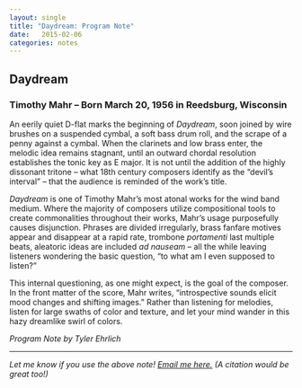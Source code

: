 ```yaml
---
layout: single
title: "Daydream: Program Note"
date:   2015-02-06
categories: notes
---
```

## Daydream
<h3>Timothy Mahr – Born March 20, 1956 in Reedsburg, Wisconsin</h3>

An eerily quiet D-flat marks the beginning of *Daydream*, soon joined by wire brushes on a suspended cymbal, a soft bass drum roll, and the scrape of a penny against a cymbal. When the clarinets and low brass enter, the melodic idea remains stagnant, until an outward chordal resolution establishes the tonic key as E major. It is not until the addition of the highly dissonant tritone – what 18th century composers identify as the “devil’s interval” – that the audience is reminded of the work’s title.

*Daydream* is one of Timothy Mahr’s most atonal works for the wind band medium. Where the majority of composers utilize compositional tools to create commonalities throughout their works, Mahr’s usage purposefully causes disjunction. Phrases are divided irregularly, brass fanfare motives appear and disappear at a rapid rate, trombone *portamenti* last multiple beats, aleatoric ideas are included *ad nauseam* – all the while leaving listeners wondering the basic question, “to what am I even supposed to listen?”

This internal questioning, as one might expect, is the goal of the composer. In the front matter of the score, Mahr writes, “introspective sounds elicit mood changes and shifting images.” Rather than listening for melodies, listen for large swaths of color and texture, and let your mind wander in this hazy dreamlike swirl of colors.

*Program Note by Tyler Ehrlich*

<hr />

*Let me know if you use the above note! <a href="mailto:tylerlehrlich@gmail.com">Email me here.</a> (A citation would be great too!)*
